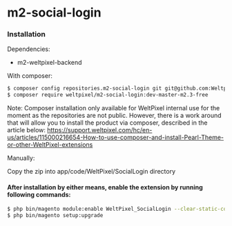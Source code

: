 # m2-social-login

### Installation

Dependencies:
 - m2-weltpixel-backend

With composer:

```sh
$ composer config repositories.m2-social-login git git@github.com:Weltpixel/m2-social-login.git
$ composer require weltpixel/m2-social-login:dev-master-m2.3-free
```
Note: Composer installation only available for WeltPixel internal use for the moment as the repositories are not public. However, there is a work around that will allow you to install the product via composer, described in the article below: https://support.weltpixel.com/hc/en-us/articles/115000216654-How-to-use-composer-and-install-Pearl-Theme-or-other-WeltPixel-extensions

Manually:

Copy the zip into app/code/WeltPixel/SocialLogin directory


#### After installation by either means, enable the extension by running following commands:

```sh
$ php bin/magento module:enable WeltPixel_SocialLogin --clear-static-content
$ php bin/magento setup:upgrade
```

